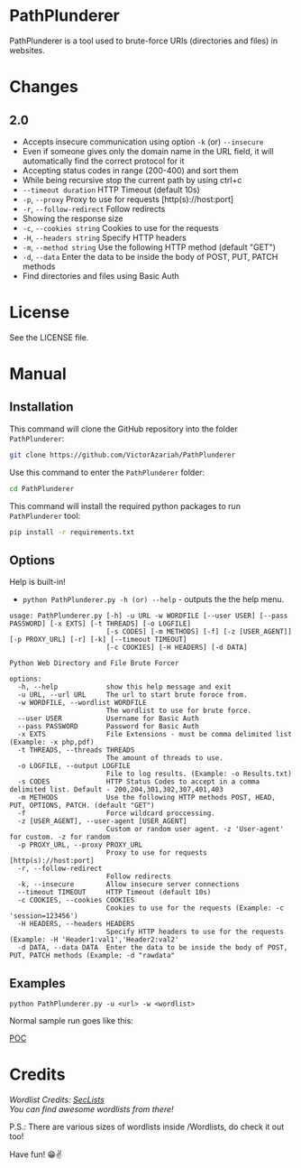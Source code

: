 # PathPlunderer

PathPlunderer is a tool used to brute-force URIs (directories and files) in websites.

# Changes

## 2.0

- Accepts insecure communication using option `-k` (or) `--insecure`
- Even if someone gives only the domain name in the URL field, it will automatically find the correct protocol for it
- Accepting status codes in range (200-400) and sort them
- While being recursive stop the current path by using ctrl+c
- `--timeout duration`                    HTTP Timeout (default 10s)
- `-p`, `--proxy`                           Proxy to use for requests [http(s)://host:port]
- `-r`, `--follow-redirect`                 Follow redirects
- Showing the response size
- `-c`, `--cookies string`                  Cookies to use for the requests
- `-H`, `--headers string`                  Specify HTTP headers
- `-m`, `--method string`                   Use the following HTTP method (default "GET")
- `-d`, `--data`                            Enter the data to be inside the body of POST, PUT, PATCH methods
- Find directories and files using Basic Auth

# License

See the LICENSE file.

# Manual

## Installation

This command will clone the GitHub repository into the folder `PathPlunderer`:

```bash
git clone https://github.com/VictorAzariah/PathPlunderer
```

Use this command to enter the `PathPlunderer` folder:

```bash
cd PathPlunderer
```

This command will install the required python packages to run `PathPlunderer` tool:

```bash
pip install -r requirements.txt
```

## Options

Help is built-in!

- `python PathPlunderer.py -h (or) --help` - outputs the the help menu.

```text
usage: PathPlunderer.py [-h] -u URL -w WORDFILE [--user USER] [--pass PASSWORD] [-x EXTS] [-t THREADS] [-o LOGFILE]
                        [-s CODES] [-m METHODS] [-f] [-z [USER_AGENT]] [-p PROXY_URL] [-r] [-k] [--timeout TIMEOUT]
                        [-c COOKIES] [-H HEADERS] [-d DATA]

Python Web Directory and File Brute Forcer

options:
  -h, --help            show this help message and exit
  -u URL, --url URL     The url to start brute foroce from.
  -w WORDFILE, --wordlist WORDFILE
                        The wordlist to use for brute force.
  --user USER           Username for Basic Auth
  --pass PASSWORD       Password for Basic Auth
  -x EXTS               File Extensions - must be comma delimited list (Example: -x php,pdf)
  -t THREADS, --threads THREADS
                        The amount of threads to use.
  -o LOGFILE, --output LOGFILE
                        File to log results. (Example: -o Results.txt)
  -s CODES              HTTP Status Codes to accept in a comma delimited list. Default - 200,204,301,302,307,401,403
  -m METHODS            Use the following HTTP methods POST, HEAD, PUT, OPTIONS, PATCH. (default "GET")
  -f                    Force wildcard proccessing.
  -z [USER_AGENT], --user-agent [USER_AGENT]
                        Custom or random user agent. -z 'User-agent' for custom. -z for random
  -p PROXY_URL, --proxy PROXY_URL
                        Proxy to use for requests [http(s)://host:port]
  -r, --follow-redirect
                        Follow redirects
  -k, --insecure        Allow insecure server connections
  --timeout TIMEOUT     HTTP Timeout (default 10s)
  -c COOKIES, --cookies COOKIES
                        Cookies to use for the requests (Example: -c 'session=123456')
  -H HEADERS, --headers HEADERS
                        Specify HTTP headers to use for the requests (Example: -H 'Header1:val1','Header2:val2'
  -d DATA, --data DATA  Enter the data to be inside the body of POST, PUT, PATCH methods (Example: -d "rawdata"
```

## Examples


```text
python PathPlunderer.py -u <url> -w <wordlist>
```

Normal sample run goes like this:

[POC](POC/poc.mp4)

# Credits

*Wordlist Credits: [SecLists](https://github.com/danielmiessler/SecLists/tree/master/Discovery/Web-Content)<br>You can find awesome wordlists from there!*

P.S.: There are various sizes of wordlists inside /Wordlists, do check it out too!

Have fun! 😁✌️
